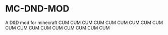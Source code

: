 # MC-DND-MOD
A D&amp;D mod for minecraft
CUM
CUM
CUM
CUM
CUM
CUM
CUM
CUM
CUM
CUM
CUM
CUM
CUM
CUM
CUM
CUM
CUM
CUM
